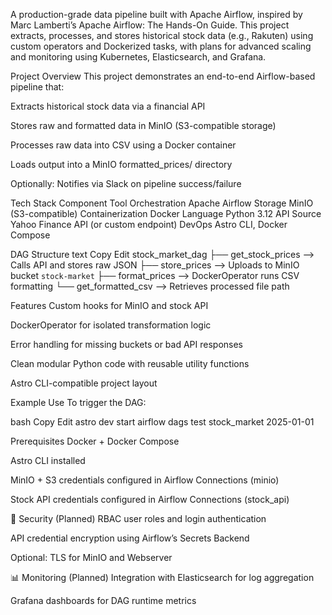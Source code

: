 A production-grade data pipeline built with Apache Airflow, inspired by Marc Lamberti’s Apache Airflow: The Hands-On Guide. This project extracts, processes, and stores historical stock data (e.g., Rakuten) using custom operators and Dockerized tasks, with plans for advanced scaling and monitoring using Kubernetes, Elasticsearch, and Grafana.

Project Overview
This project demonstrates an end-to-end Airflow-based pipeline that:

Extracts historical stock data via a financial API

Stores raw and formatted data in MinIO (S3-compatible storage)

Processes raw data into CSV using a Docker container

Loads output into a MinIO formatted_prices/ directory

Optionally: Notifies via Slack on pipeline success/failure

Tech Stack
Component	Tool
Orchestration	Apache Airflow
Storage	MinIO (S3-compatible)
Containerization	Docker
Language	Python 3.12
API Source	Yahoo Finance API (or custom endpoint)
DevOps	Astro CLI, Docker Compose

DAG Structure
text
Copy
Edit
stock_market_dag
├── get_stock_prices         --> Calls API and stores raw JSON
├── store_prices             --> Uploads to MinIO bucket `stock-market`
├── format_prices            --> DockerOperator runs CSV formatting
└── get_formatted_csv        --> Retrieves processed file path

Features
Custom hooks for MinIO and stock API

DockerOperator for isolated transformation logic

Error handling for missing buckets or bad API responses

Clean modular Python code with reusable utility functions

Astro CLI-compatible project layout

Example Use
To trigger the DAG:

bash
Copy
Edit
astro dev start
airflow dags test stock_market 2025-01-01

Prerequisites
Docker + Docker Compose

Astro CLI installed

MinIO + S3 credentials configured in Airflow Connections (minio)

Stock API credentials configured in Airflow Connections (stock_api)

🔐 Security (Planned)
RBAC user roles and login authentication

API credential encryption using Airflow’s Secrets Backend

Optional: TLS for MinIO and Webserver

📊 Monitoring (Planned)
Integration with Elasticsearch for log aggregation

Grafana dashboards for DAG runtime metrics
